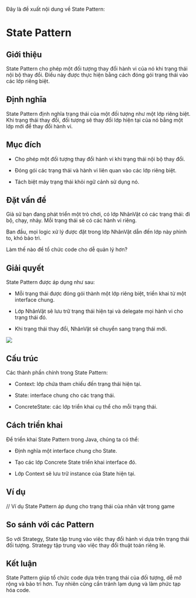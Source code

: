 Đây là đề xuất nội dung về State Pattern:

# State Pattern

## Giới thiệu

State Pattern cho phép một đối tượng thay đổi hành vi của nó khi trạng thái nội bộ thay đổi. Điều này được thực hiện bằng cách đóng gói trạng thái vào các lớp riêng biệt.

## Định nghĩa

State Pattern định nghĩa trạng thái của một đối tượng như một lớp riêng biệt. Khi trạng thái thay đổi, đối tượng sẽ thay đổi lớp hiện tại của nó bằng một lớp mới để thay đổi hành vi.

## Mục đích

- Cho phép một đối tượng thay đổi hành vi khi trạng thái nội bộ thay đổi.

- Đóng gói các trạng thái và hành vi liên quan vào các lớp riêng biệt.

- Tách biệt máy trạng thái khỏi ngữ cảnh sử dụng nó.

## Đặt vấn đề

Giả sử bạn đang phát triển một trò chơi, có lớp NhânVật có các trạng thái: đi bộ, chạy, nhảy. Mỗi trạng thái sẽ có các hành vi riêng.

Ban đầu, mọi logic xử lý được đặt trong lớp NhânVật dẫn đến lớp này phình to, khó bảo trì.

Làm thế nào để tổ chức code cho dễ quản lý hơn?

## Giải quyết

State Pattern được áp dụng như sau:

- Mỗi trạng thái được đóng gói thành một lớp riêng biệt, triển khai từ một interface chung.

- Lớp NhânVật sẽ lưu trữ trạng thái hiện tại và delegate mọi hành vi cho trạng thái đó.

- Khi trạng thái thay đổi, NhânVật sẽ chuyển sang trạng thái mới.

![](https://refactoring.guru/images/patterns/diagrams/state/structure.png)

## Cấu trúc

Các thành phần chính trong State Pattern:

- Context: lớp chứa tham chiếu đến trạng thái hiện tại.

- State: interface chung cho các trạng thái.

- ConcreteState: các lớp triển khai cụ thể cho mỗi trạng thái.

## Cách triển khai

Để triển khai State Pattern trong Java, chúng ta có thể:

- Định nghĩa một interface chung cho State.

- Tạo các lớp Concrete State triển khai interface đó.

- Lớp Context sẽ lưu trữ instance của State hiện tại.

## Ví dụ

// Ví dụ State Pattern áp dụng cho trạng thái của nhân vật trong game

## So sánh với các Pattern

So với Strategy, State tập trung vào việc thay đổi hành vi dựa trên trạng thái đối tượng. Strategy tập trung vào việc thay đổi thuật toán riêng lẻ.

## Kết luận

State Pattern giúp tổ chức code dựa trên trạng thái của đối tượng, dễ mở rộng và bảo trì hơn. Tuy nhiên cũng cần tránh lạm dụng và làm phức tạp hóa code.
